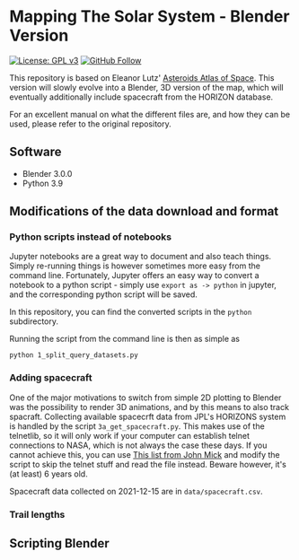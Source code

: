 # Mapping The Solar System - Blender Version

[![License: GPL v3](https://img.shields.io/badge/License-GPL%20v3-blue.svg?style=flat-square)](https://www.gnu.org/licenses/gpl-3.0)
[![GitHub Follow](https://img.shields.io/github/followers/mfeldt.svg?style=flat-square&logo=github&label=Follow)](https://github.com/mfeldt)

This repository is based on Eleanor Lutz' [Asteroids Atlas of Space](https://github.com/eleanorlutz/asteroids_atlas_of_space).  This version will slowly evolve into a Blender, 3D version of the map, which will eventually additionally include spacecraft from the HORIZON database.

For an excellent manual on what the different files are, and how they can be used, please refer to the original repository.


## Software

 - Blender 3.0.0
 - Python 3.9


## Modifications of the data download and format

### Python scripts instead of notebooks

Jupyter notebooks are a great way to document and also teach things. Simply re-running things is however sometimes more easy from the command line. Fortunately, Jupyter offers an easy way to convert a notebook to a python script - simply use `export as -> python` in jupyter, and the corresponding python script will be saved.

In this repository, you can find the converted scripts in the `python` subdirectory.

Running the script from the command line is then as simple as 

`python 1_split_query_datasets.py`

### Adding spacecraft

One of the major motivations to switch from simple 2D plotting to Blender was the possibility to render 3D animations, and by this means to also track spacraft.
Collecting available spacecrft data from JPL's HORIZONS system is handled by the script `3a_get_spacecraft.py`.  This makes use of the telnetlib, so it will only work if your computer can establish telnet connections to NASA, which is not always the case these days.  If you cannot achieve this, you can use 
[This list from John Mick](https://github.com/johnmick/nasa-jpl-horizons/blob/master/support-files/major-body-list.txt) and modify the script to skip the telnet stuff and read the file instead. Beware however, it's (at least) 6 years old.

Spacecraft data collected on 2021-12-15 are in `data/spacecraft.csv`.

### Trail lengths

## Scripting Blender

